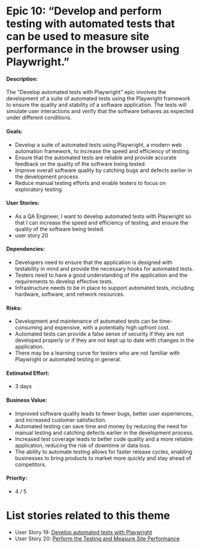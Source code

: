 # Epic 10: “Develop and perform testing with automated tests that can be used to measure site performance in the browser using Playwright.” 

#### Description: 
The "Develop automated tests with Playwright" epic involves the development of a suite of automated tests using the Playwright framework to ensure the quality and stability of a software application. The tests will simulate user interactions and verify that the software behaves as expected under different conditions.

#### Goals: 
- Develop a suite of automated tests using Playwright, a modern web automation framework, to increase the speed and efficiency of testing.
- Ensure that the automated tests are reliable and provide accurate feedback on the quality of the software being tested.
- Improve overall software quality by catching bugs and defects earlier in the development process.
- Reduce manual testing efforts and enable testers to focus on exploratory testing.

#### User Stories:
- As a QA Engineer, I want to develop automated tests with Playwright so that I can increase the speed and efficiency of testing, and ensure the quality of the software being tested.
- user story 20

#### Dependencies: 
- Developers need to ensure that the application is designed with testability in mind and provide the necessary hooks for automated tests.
- Testers need to have a good understanding of the application and the requirements to develop effective tests.
- Infrastructure needs to be in place to support automated tests, including hardware, software, and network resources.

#### Risks: 
- Development and maintenance of automated tests can be time-consuming and expensive, with a potentially high upfront cost.
- Automated tests can provide a false sense of security if they are not developed properly or if they are not kept up to date with changes in the application.
- There may be a learning curve for testers who are not familiar with Playwright or automated testing in general.

#### Estimated Effort: 
- 3 days

#### Business Value: 
- Improved software quality leads to fewer bugs, better user experiences, and increased customer satisfaction.
- Automated testing can save time and money by reducing the need for manual testing and catching defects earlier in the development process.
- Increased test coverage leads to better code quality and a more reliable application, reducing the risk of downtime or data loss.
- The ability to automate testing allows for faster release cycles, enabling businesses to bring products to market more quickly and stay ahead of competitors.

#### Priority: 
- 4 / 5

# List stories related to this theme
- User Story 19: [Develop automated tests with Playwright](../stories/story_19_develop_tests_Playwright.md)
- User Story 20: [Perform the Testing and Measure Site Performance](https://github.com/cad448/mywebclass-simulation/blob/master/documentation/stories/story_20_testing_&_measuring.md)
